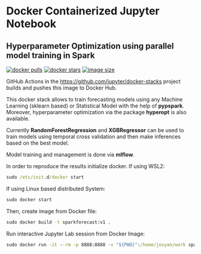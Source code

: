 # Docker Containerized Jupyter Notebook 

## Hyperparameter Optimization using parallel model training in Spark


[![docker pulls](https://img.shields.io/docker/pulls/jupyter/pyspark-notebook.svg)](https://hub.docker.com/r/jupyter/pyspark-notebook/)
[![docker stars](https://img.shields.io/docker/stars/jupyter/pyspark-notebook.svg)](https://hub.docker.com/r/jupyter/pyspark-notebook/)
[![image size](https://img.shields.io/docker/image-size/jupyter/pyspark-notebook/latest)](https://hub.docker.com/r/jupyter/pyspark-notebook/ "jupyter/pyspark-notebook image size")

GitHub Actions in the <https://github.com/jupyter/docker-stacks> project builds and pushes this image to Docker Hub.

This docker stack allows to train forecasting models using any Machine Learning (sklearn based) or Statistical Model with the help of **pypspark**. Moreover, hyperparameter optimization via the package **hyperopt** is also available. 

Currently **RandomForestRegression** and **XGBRegressor** can be used to train models using temporal cross validation and then make inferences based on the best model. 

Model training and management is done via **mlflow**. 

In order to reproduce the results initialize docker. If using WSL2:

```bat
sudo /etc/init.d/docker start
```

If using Linux based distributed System: 

```bat
sudo docker start
```
Then, create image from Docker file: 

```bat
sudo docker build -t sparkforecast:v1 .
```

Run interactive Jupyter Lab session from Docker Image: 


```bat
sudo docker run -it --rm -p 8888:8888 -v "${PWD}":/home/jovyan/work sparkforecast:v1
```


